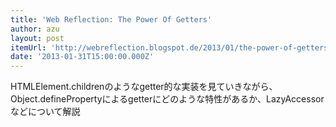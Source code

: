```yaml
---
title: 'Web Reflection: The Power Of Getters'
author: azu
layout: post
itemUrl: 'http://webreflection.blogspot.de/2013/01/the-power-of-getters.html'
date: '2013-01-31T15:00:00.000Z'
---
```

HTMLElement.childrenのようなgetter的な実装を見ていきながら、Object.definePropertyによるgetterにどのような特性があるか、LazyAccessorなどについて解説
